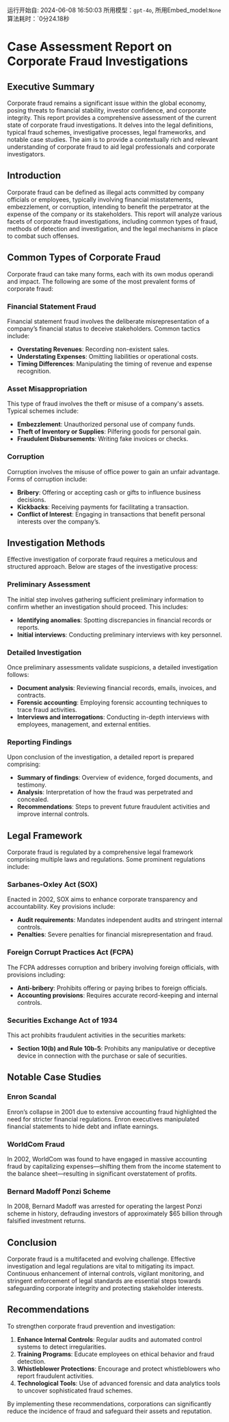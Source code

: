 运行开始自: 2024-06-08 16:50:03
所用模型：`gpt-4o`, 所用Embed_model:`None`
算法耗时：`0分24.18秒
# Case Assessment Report on Corporate Fraud Investigations

## Executive Summary

Corporate fraud remains a significant issue within the global economy, posing threats to financial stability, investor confidence, and corporate integrity. This report provides a comprehensive assessment of the current state of corporate fraud investigations. It delves into the legal definitions, typical fraud schemes, investigative processes, legal frameworks, and notable case studies. The aim is to provide a contextually rich and relevant understanding of corporate fraud to aid legal professionals and corporate investigators.

## Introduction

Corporate fraud can be defined as illegal acts committed by company officials or employees, typically involving financial misstatements, embezzlement, or corruption, intending to benefit the perpetrator at the expense of the company or its stakeholders. This report will analyze various facets of corporate fraud investigations, including common types of fraud, methods of detection and investigation, and the legal mechanisms in place to combat such offenses.

## Common Types of Corporate Fraud

Corporate fraud can take many forms, each with its own modus operandi and impact. The following are some of the most prevalent forms of corporate fraud:

### Financial Statement Fraud

Financial statement fraud involves the deliberate misrepresentation of a company’s financial status to deceive stakeholders. Common tactics include:

- **Overstating Revenues**: Recording non-existent sales.
- **Understating Expenses**: Omitting liabilities or operational costs.
- **Timing Differences**: Manipulating the timing of revenue and expense recognition.

### Asset Misappropriation

This type of fraud involves the theft or misuse of a company's assets. Typical schemes include:

- **Embezzlement**: Unauthorized personal use of company funds.
- **Theft of Inventory or Supplies**: Pilfering goods for personal gain.
- **Fraudulent Disbursements**: Writing fake invoices or checks.

### Corruption

Corruption involves the misuse of office power to gain an unfair advantage. Forms of corruption include:

- **Bribery**: Offering or accepting cash or gifts to influence business decisions.
- **Kickbacks**: Receiving payments for facilitating a transaction.
- **Conflict of Interest**: Engaging in transactions that benefit personal interests over the company’s.

## Investigation Methods

Effective investigation of corporate fraud requires a meticulous and structured approach. Below are stages of the investigative process:

### Preliminary Assessment

The initial step involves gathering sufficient preliminary information to confirm whether an investigation should proceed. This includes:

- **Identifying anomalies**: Spotting discrepancies in financial records or reports.
- **Initial interviews**: Conducting preliminary interviews with key personnel.

### Detailed Investigation

Once preliminary assessments validate suspicions, a detailed investigation follows:

- **Document analysis**: Reviewing financial records, emails, invoices, and contracts.
- **Forensic accounting**: Employing forensic accounting techniques to trace fraud activities.
- **Interviews and interrogations**: Conducting in-depth interviews with employees, management, and external entities.

### Reporting Findings

Upon conclusion of the investigation, a detailed report is prepared comprising:

- **Summary of findings**: Overview of evidence, forged documents, and testimony.
- **Analysis**: Interpretation of how the fraud was perpetrated and concealed.
- **Recommendations**: Steps to prevent future fraudulent activities and improve internal controls.

## Legal Framework

Corporate fraud is regulated by a comprehensive legal framework comprising multiple laws and regulations. Some prominent regulations include:

### Sarbanes-Oxley Act (SOX)

Enacted in 2002, SOX aims to enhance corporate transparency and accountability. Key provisions include:

- **Audit requirements**: Mandates independent audits and stringent internal controls.
- **Penalties**: Severe penalties for financial misrepresentation and fraud.

### Foreign Corrupt Practices Act (FCPA)

The FCPA addresses corruption and bribery involving foreign officials, with provisions including:

- **Anti-bribery**: Prohibits offering or paying bribes to foreign officials.
- **Accounting provisions**: Requires accurate record-keeping and internal controls.

### Securities Exchange Act of 1934

This act prohibits fraudulent activities in the securities markets:

- **Section 10(b) and Rule 10b-5**: Prohibits any manipulative or deceptive device in connection with the purchase or sale of securities.

## Notable Case Studies

### Enron Scandal

Enron’s collapse in 2001 due to extensive accounting fraud highlighted the need for stricter financial regulations. Enron executives manipulated financial statements to hide debt and inflate earnings.

### WorldCom Fraud

In 2002, WorldCom was found to have engaged in massive accounting fraud by capitalizing expenses—shifting them from the income statement to the balance sheet—resulting in significant overstatement of profits.

### Bernard Madoff Ponzi Scheme

In 2008, Bernard Madoff was arrested for operating the largest Ponzi scheme in history, defrauding investors of approximately $65 billion through falsified investment returns.

## Conclusion

Corporate fraud is a multifaceted and evolving challenge. Effective investigation and legal regulations are vital to mitigating its impact. Continuous enhancement of internal controls, vigilant monitoring, and stringent enforcement of legal standards are essential steps towards safeguarding corporate integrity and protecting stakeholder interests.

## Recommendations

To strengthen corporate fraud prevention and investigation:

1. **Enhance Internal Controls**: Regular audits and automated control systems to detect irregularities.
2. **Training Programs**: Educate employees on ethical behavior and fraud detection.
3. **Whistleblower Protections**: Encourage and protect whistleblowers who report fraudulent activities.
4. **Technological Tools**: Use of advanced forensic and data analytics tools to uncover sophisticated fraud schemes.

By implementing these recommendations, corporations can significantly reduce the incidence of fraud and safeguard their assets and reputation.